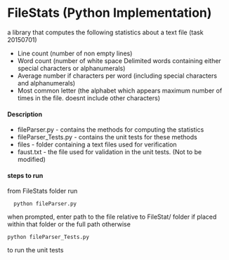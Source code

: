 
# FileStats (Python Implementation)
a library that computes the following statistics about a text file (task 20150701)
* Line count (number of non empty lines)
* Word count (number of white space Delimited words containing either special characters or alphanumerals)
* Average number if characters per word (including special characters and alphanumerals)
* Most common letter (the alphabet which appears maximum number of times in the file. doesnt include other characters)

#### Description

* fileParser.py - contains the methods for computing the statistics
* fileParser_Tests.py - contains the unit tests for these methods
* files - folder containing a text files used for verification
* faust.txt - the file used for validation in the unit tests. (Not to be modified)

#### steps to run
from FileStats folder run

      python fileParser.py

when prompted, enter path to the file relative to FileStat/ folder if placed within that folder or the full path otherwise
  

    python fileParser_Tests.py

to run the unit tests
    

